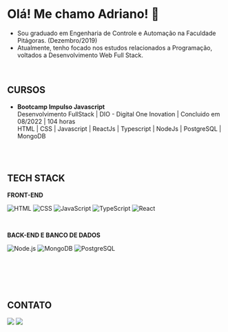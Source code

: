 # Olá! Me chamo Adriano! 👋


- Sou graduado em Engenharia de Controle e Automação na Faculdade Pitágoras. (Dezembro/2019) 
- Atualmente, tenho focado nos estudos relacionados a Programação, voltados a Desenvolvimento Web Full Stack.

<br>

## **CURSOS**  

- **Bootcamp Impulso Javascript** <br>
Desenvolvimento FullStack | DIO - Digital One Inovation | Concluido em 08/2022 | 104 horas <br>
HTML | CSS | Javascript | ReactJs | Typescript | NodeJs | PostgreSQL | MongoDB

<br><br>

## **TECH STACK**  

**FRONT-END**

![HTML](https://img.shields.io/badge/-HTML-333333?style=flat&logo=HTML5)
![CSS](https://img.shields.io/badge/-CSS-333333?style=flat&logo=CSS3&logoColor=1572B6)
![JavaScript](https://img.shields.io/badge/-JavaScript-333333?style=flat&logo=javascript)
![TypeScript](https://img.shields.io/badge/-TypeScript-333333?style=flat&logo=typescript&logoColor=2D79C7)
![React](https://img.shields.io/badge/-React-333333?style=flat&logo=react)
<!-- 
![React](https://img.shields.io/badge/-React%20Native-333333?style=flat&logo=react) 
![Vue](https://img.shields.io/badge/-Vue-333333?style=flat&logo=vue.js)
![Gatsby](https://img.shields.io/badge/-Gatsby-333333?style=flat&logo=gatsby)
![GraphQL](https://img.shields.io/badge/-GraphQL-333333?style=flat&logo=graphql&logoColor=E535AB)
![Jest](https://img.shields.io/badge/-Jest-333333?style=flat&logo=jest&logoColor=E535AB) 
-->

<br>

**BACK-END E BANCO DE DADOS**

![Node.js](https://img.shields.io/badge/-Node.js-333333?style=flat&logo=node.js)
![MongoDB](https://img.shields.io/badge/-MongoDB-333333?style=flat&logo=mongodb)
![PostgreSQL](https://img.shields.io/badge/-PostgreSQL-333333?style=flat&logo=postgresql)
<!-- 
![GraphQL](https://img.shields.io/badge/-GraphQL-333333?style=flat&logo=graphql&logoColor=E535AB)
![Jest](https://img.shields.io/badge/-Jest-333333?style=flat&logo=jest&logoColor=E535AB)
![NestJS](https://img.shields.io/badge/-NestJS-333333?style=flat&logo=nestjs&logoColor=E535AB)
-->

<br><br><br><br>

## **CONTATO**
<div>
  <a href="https://www.linkedin.com/in/adriano-junior-vidal/" target="_blank"><img src="https://img.shields.io/badge/-LinkedIn-%230077B5?style=for-the-badge&logo=linkedin&logoColor=white" target="_blank"></a>  
  <a href="https://www.instagram.com/adrianojrv/"><img src="https://img.shields.io/badge/-Instagram-%23E4405F?style=for-the-badge&logo=instagram&logoColor=white" target="_blank"></a>
</a>
</div>
